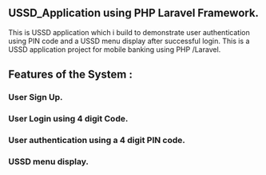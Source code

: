 ## USSD_Application using PHP Laravel Framework.

This is USSD application which i build to demonstrate user authentication using PIN code and a USSD menu display after successful  login.
This is a USSD application project for mobile banking using PHP /Laravel.

## Features of the System :

  ### User Sign Up.
  ### User Login using 4 digit Code.
  ### User authentication using a 4 digit PIN code.
###  USSD menu display.

